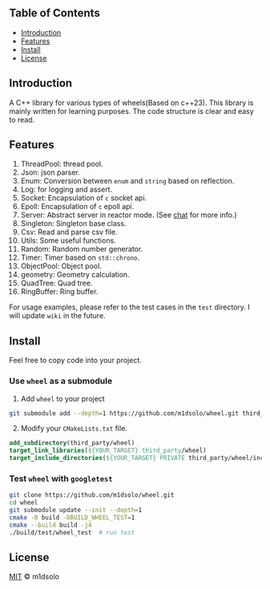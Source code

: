 ## Table of Contents

- [Introduction](#introduction)
- [Features](#features)
- [Install](#install)
- [License](#license)

## Introduction

A C++ library for various types of wheels(Based on c++23).
This library is mainly written for learning purposes.
The code structure is clear and easy to read.

## Features

1. ThreadPool: thread pool.
2. Json: json parser.
3. Enum: Conversion between `enum` and `string` based on reflection.
4. Log: for logging and assert.
5. Socket: Encapsulation of `c` socket api.
6. Epoll: Encapsulation of `c` epoll api.
7. Server: Abstract server in reactor mode. (See [chat](https://github.com/m1dsolo/chat.git) for more info.)
8. Singleton: Singleton base class.
9. Csv: Read and parse csv file.
10. Utils: Some useful functions.
11. Random: Random number generator.
12. Timer: Timer based on `std::chrono`.
13. ObjectPool: Object pool.
14. geometry: Geometry calculation.
15. QuadTree: Quad tree.
16. RingBuffer: Ring buffer.

For usage examples, please refer to the test cases in the `test` directory.
I will update `wiki` in the future.

## Install

Feel free to copy code into your project.

### Use `wheel` as a submodule

1. Add `wheel` to your project

```bash
git submodule add --depth=1 https://github.com/m1dsolo/wheel.git third_party/wheel
```

2. Modify your `CMakeLists.txt` file.

```cmake
add_subdirectory(third_party/wheel)
target_link_libraries(${YOUR_TARGET} third_party/wheel)
target_include_directories(${YOUR_TARGET} PRIVATE third_party/wheel/include)
```

### Test `wheel` with `googletest`

```bash
git clone https://github.com/m1dsolo/wheel.git
cd wheel
git submodule update --init --depth=1
cmake -B build -DBUILD_WHEEL_TEST=1
cmake --build build -j4
./build/test/wheel_test  # run test
```

## License

[MIT](LICENSE) © m1dsolo
